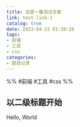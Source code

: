 ```yaml
---
title: 这是一篇测试文章
link: test-link-1
catalog: true
date: 2023-04-23 01:39:28
tags:
- 前端
- 工具
- css
categories:
- 题目记录   
---
```

%% #前端 #工具 #css  %%

## 以二级标题开始 

Hello, World

